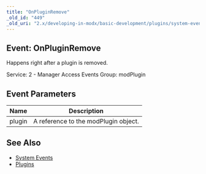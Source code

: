 ```yaml
---
title: "OnPluginRemove"
_old_id: "449"
_old_uri: "2.x/developing-in-modx/basic-development/plugins/system-events/onpluginremove"
---
```


## Event: OnPluginRemove

Happens right after a plugin is removed.

Service: 2 - Manager Access Events 
Group: modPlugin

## Event Parameters

| Name   | Description                          |
| ------ | ------------------------------------ |
| plugin | A reference to the modPlugin object. |

## See Also

- [System Events](extending-modx/plugins/system-events "System Events")
- [Plugins](extending-modx/plugins "Plugins")